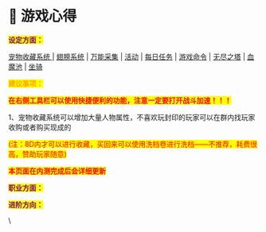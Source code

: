 # 🔰 游戏心得

<mark style="color:purple;">**设定方面：**</mark>

[宠物收藏系统 ](../te-se-xi-tong/chong-wu-shou-cang-xi-tong.md) |  [翅膀系统](../te-se-xi-tong/chi-bang-pei-yu-xi-tong.md)  |  [万能采集](../te-se-xi-tong/wan-neng-cai-ji.md)  |  [活动](../you-xi-ji-chu-she-zhi-ji-qi-xiang-guan/huo-dong-an-pai.md)  |  [每日任务](../te-se-xi-tong/mei-ri-ren-wu.md)  |  [游戏命令](you-xi-ming-ling.md)  |  [无尽之塔](broken-reference)  | [ 血魔池](../te-se-xi-tong/xue-mo-chi-zhan-dou-hou-zi-dong-hui-fu.md)  |  [坐骑](../te-se-xi-tong/zuo-qi-pei-yu-xi-tong.md)&#x20;

<mark style="color:orange;">**建议事项：**</mark>

<mark style="color:red;">**在右侧工具栏可以使用快捷便利的功能，注意一定要打开战斗加速！！！**</mark>

1、宠物收藏系统可以增加大量人物属性，不喜欢玩封印的玩家可以在群内找玩家收购或者购买现成的

<mark style="color:red;">(注：8D内才可以进行收藏，买回来可以使用洗档卷进行洗档——不推荐，耗费很高，赞助玩家随意)</mark>

<mark style="color:red;">**本页面在内测完成后会详细更新**</mark>

<mark style="color:purple;">**职业方面：**</mark>







<mark style="color:purple;">**进阶方向：**</mark>



\


